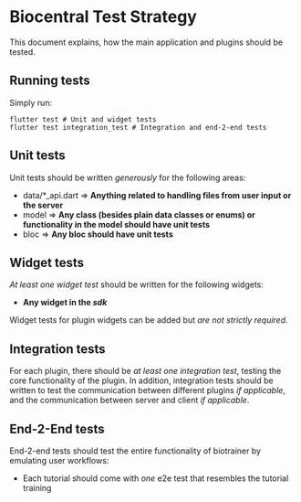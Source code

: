# Biocentral Test Strategy

This document explains, how the main application and plugins should be tested.

## Running tests

Simply run:
```shell
flutter test # Unit and widget tests
flutter test integration_test # Integration and end-2-end tests
```

## Unit tests

Unit tests should be written *generously* for the following areas:
* data/*_api.dart => **Anything related to handling files from user input or the server**
* model => **Any class (besides plain data classes or enums) or functionality in the model should have unit tests**
* bloc => **Any bloc should have unit tests**

## Widget tests

*At least one widget test* should be written for the following widgets:
* **Any widget in the _sdk_**

Widget tests for plugin widgets can be added but *are not strictly required*.

## Integration tests

For each plugin, there should be *at least one integration test*, testing the core functionality of the plugin.
In addition, integration tests should be written to test the communication between different plugins *if applicable*,
and the communication between server and client *if applicable*.

## End-2-End tests

End-2-end tests should test the entire functionality of biotrainer by emulating user workflows:
* Each tutorial should come with *one* e2e test that resembles the tutorial training
